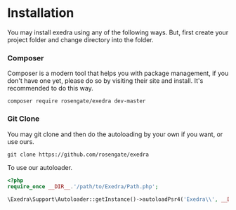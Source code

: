 # Installation

You may install exedra using any of the following ways.
But, first create your project folder and change directory into the folder.

### Composer
Composer is a modern tool that helps you with package management, if you don't have one yet, please do so by visiting their site and install. It's recommended to do this way.

```
composer require rosengate/exedra dev-master
```

### Git Clone
You may git clone and then do the autoloading by your own if you want, or use ours.

```
git clone https://github.com/rosengate/exedra
```

To use our autoloader.
```php
<?php
require_once __DIR__.'/path/to/Exedra/Path.php';

\Exedra\Support\Autoloader::getInstance()->autoloadPsr4('Exedra\\', __DIR__ . '/path/to/exedra/src');
```